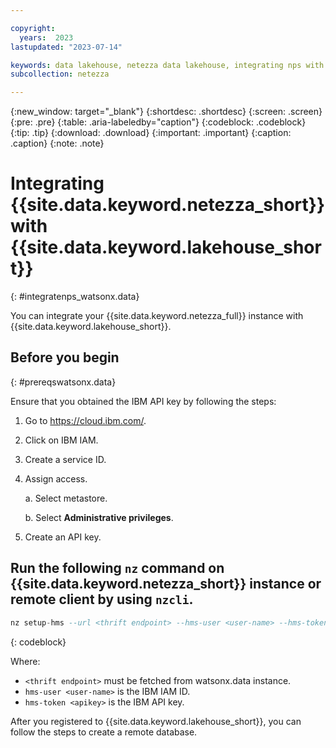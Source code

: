 ```yaml
---

copyright:
  years:  2023
lastupdated: "2023-07-14"

keywords: data lakehouse, netezza data lakehouse, integrating nps with watsonx, watsonx, watsonx.data, watsonx.data with nps
subcollection: netezza

---
```


{:new_window: target="_blank"}
{:shortdesc: .shortdesc}
{:screen: .screen}
{:pre: .pre}
{:table: .aria-labeledby="caption"}
{:codeblock: .codeblock}
{:tip: .tip}
{:download: .download}
{:important: .important}
{:caption: .caption}
{:note: .note}

# Integrating {{site.data.keyword.netezza_short}} with {{site.data.keyword.lakehouse_short}}
{: #integratenps_watsonx.data}

You can integrate your {{site.data.keyword.netezza_full}} instance with {{site.data.keyword.lakehouse_short}}.

## Before you begin
{: #prereqswatsonx.data}

Ensure that you obtained the IBM API key by following the steps:

1. Go to https://cloud.ibm.com/.
2. Click on IBM IAM.
3. Create a service ID.
4. Assign access.

   a. Select metastore.

   b. Select **Administrative privileges**.

5. Create an API key.

## Run the following `nz` command on {{site.data.keyword.netezza_short}} instance or remote client by using `nzcli`.

```sql
nz setup-hms --url <thrift endpoint> --hms-user <user-name> --hms-token <apikey> --name <unique connection1> --user <nz db user> --password <nz db password>
```
{: codeblock}

Where:

- `<thrift endpoint>` must be fetched from watsonx.data instance.
- `hms-user <user-name>` is the IBM IAM ID.
- `hms-token <apikey>` is the IBM API key.

After you registered to {{site.data.keyword.lakehouse_short}}, you can follow the steps to create a remote database.
